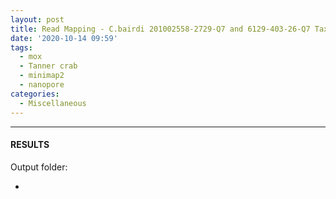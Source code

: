 ```yaml
---
layout: post
title: Read Mapping - C.bairdi 201002558-2729-Q7 and 6129-403-26-Q7 Taxa-Specific NanoPore Reads to cbai_genome_v1.01.fasta Using Minimap2 on Mox
date: '2020-10-14 09:59'
tags: 
  - mox
  - Tanner crab
  - minimap2
  - nanopore
categories: 
  - Miscellaneous
---
```




---

#### RESULTS

Output folder:

- []()

